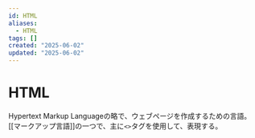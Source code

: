 ```yaml
---
id: HTML
aliases:
  - HTML
tags: []
created: "2025-06-02"
updated: "2025-06-02"
---
```


# HTML

Hypertext Markup Languageの略で、ウェブページを作成するための言語。
[[マークアップ言語]]の一つで、主に`<>`タグを使用して、表現する。
